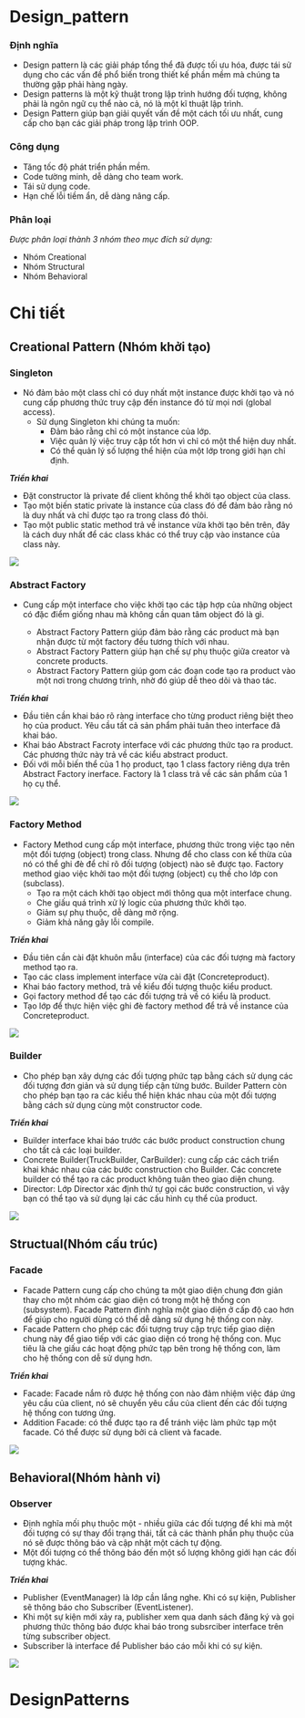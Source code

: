 # Design_pattern

### Định nghĩa

- Design pattern là các giải pháp tổng thể đã được tối ưu hóa, được tái sử dụng cho các vấn đề phổ biến trong thiết kế phần mềm mà chúng ta thường gặp phải hàng ngày.
- Design patterns là một kỹ thuật trong lập trình hướng đối tượng, không phải là ngôn ngữ cụ thể nào cả, nó là một kĩ thuật lập trình.
- Design Pattern giúp bạn giải quyết vấn đề một cách tối ưu nhất, cung cấp cho bạn các giải pháp trong lập trình OOP.
### Công dụng 
- Tăng tốc độ phát triển phần mềm.
- Code tường minh, dễ dàng cho team work.
- Tái sử dụng code.
- Hạn chế lỗi tiềm ẩn, dễ dàng nâng cấp.
### Phân loại
*Được phân loại thành 3 nhóm theo mục đích sử dụng:*

- Nhóm Creational
- Nhóm Structural
- Nhóm Behavioral
# Chi tiết
## Creational Pattern (Nhóm khởi tạo)
### Singleton
- Nó đảm bảo một class chỉ có duy nhất một instance được khởi tạo và nó cung cấp phương thức truy cập đến instance đó từ mọi nơi (global access).
  - Sử dụng Singleton khi chúng ta muốn:
    - Đảm bảo rằng chỉ có một instance của lớp.
    - Việc quản lý việc truy cập tốt hơn vì chỉ có một thể hiện duy nhất.
    - Có thể quản lý số lượng thể hiện của một lớp trong giới hạn chỉ định.
    
***Triển khai***
- Đặt constructor là private để client không thể khởi tạo object của class.
- Tạo một biến static private là instance của class đó để đảm bảo rằng nó là duy nhất và chỉ được tạo ra trong class đó thôi.
- Tạo một public static method trả về instance vừa khởi tạo bên trên, đây là cách duy nhất để các class khác có thể truy cập vào instance của class này.

![](./UML_images/singleton.png)

### Abstract Factory
- Cung cấp một interface cho việc khởi tạo các tập hợp của những object có đặc điểm giống nhau mà không cần quan tâm object đó là gì.

  - Abstract Factory Pattern giúp đảm bảo rằng các product mà bạn nhận được từ một factory đều tương thích với nhau.
  - Abstract Factory Pattern giúp hạn chế sự phụ thuộc giữa creator và concrete products.
  - Abstract Factory Pattern giúp gom các đoạn code tạo ra product vào một nơi trong chương trình, nhờ đó giúp dễ theo dõi và thao tác.



***Triển khai***
- Đầu tiên cần khai báo rõ ràng interface cho từng product riêng biệt theo họ của product.
Yêu cầu tất cả sản phẩm phải tuân theo interface đã khai báo.
- Khai báo Abstract Facroty interface với các phương thức tạo ra product. Các phương thức này trả về các kiểu 
abstract product.
- Đối với mỗi biến thể của 1 họ product, tạo 1 class factory riêng dựa trên Abstract Factory inerface. Factory 
là 1 class trả về các sản phẩm của 1 họ cụ thể. 

![](./UML_images/Abstract.png)

### Factory Method
- Factory Method cung cấp một interface, phương thức trong việc tạo nên một đối tượng (object) trong class. Nhưng để cho class con kế thừa của nó có thể ghi đè để chỉ rõ đối tượng (object) nào sẽ được tạo. Factory method giao việc khởi tao một đối tượng (object) cụ thế cho lớp con (subclass).
  - Tạo ra một cách khởi tạo object mới thông qua một interface chung.
  - Che giấu quá trình xử lý logic của phương thức khởi tạo.
  - Giảm sự phụ thuộc, dễ dàng mở rộng.
  - Giảm khả năng gây lỗi compile.

***Triển khai***
- Đầu tiên cần cài đặt khuôn mẫu (interface) của các đối tượng mà factory method tạo ra. 
- Tạo các class implement interface vừa cài đặt (Concreteproduct). 
- Khai báo factory method, trả về kiểu đối tượng thuộc kiểu product. 
- Gọi factory method để tạo các đối tượng trả về có kiểu là product. 
- Tạo lớp để thực hiện việc ghi đè factory method để trả về instance của Concreteproduct.

![](./UML_images/Factory_method.png)

### Builder 
- Cho phép bạn xây dựng các đối tượng phức tạp bằng cách sử dụng các đối tượng đơn giản và sử dụng tiếp cận từng bước. Builder Pattern còn cho phép bạn tạo ra các kiểu thể hiện khác nhau của một đối tượng bằng cách sử dụng cùng một constructor code.

***Triển khai***
- Builder interface khai báo trước các bước product construction chung cho tất cả các loại builder.
- Concrete Builder(TruckBuilder, CarBuilder): cung cấp các cách triển khai khác nhau của các bước construction cho Builder. Các concrete builder có thể tạo ra các product không tuân theo giao diện chung.
- Director: Lớp Director xác định thứ tự gọi các bước construction, vì vậy bạn có thể tạo và sử dụng lại các cấu hình cụ thể của product.

![](./UML_images/Builder.png)

## Structual(Nhóm cấu trúc)
### Facade
- Facade Pattern cung cấp cho chúng ta một giao diện chung đơn giản thay cho một nhóm các giao diện có trong một hệ thống con (subsystem). Facade Pattern định nghĩa một giao diện ở cấp độ cao hơn để giúp cho người dùng có thể dễ dàng sử dụng hệ thống con này.
- Facade Pattern cho phép các đối tượng truy cập trực tiếp giao diện chung này để giao tiếp với các giao diện có trong hệ thống con. Mục tiêu là che giấu các hoạt động phức tạp bên trong hệ thống con, làm cho hệ thống con dễ sử dụng hơn.

***Triển khai***
- Facade: Facade nắm rõ được hệ thống con nào đảm nhiệm việc đáp ứng yêu cầu của client, nó sẽ chuyển yêu cầu của client đến các đối tượng hệ thống con tương ứng.
- Addition Facade: có thể được tạo ra để tránh việc làm phức tạp một facade. Có thể được sử dụng bởi cả client và facade.

![](./UML_images/Facade.png)

## Behavioral(Nhóm hành vi)
### Observer
- Định nghĩa mối phụ thuộc một - nhiều giữa các đối tượng để khi mà một đối tượng có sự thay đổi trạng thái, tất cả các thành phần phụ thuộc của nó sẽ được thông báo và cập nhật một cách tự động.
- Một đối tượng có thể thông báo đến một số lượng không giới hạn các đối tượng khác.

***Triển khai***
- Publisher (EventManager) là lớp cần lắng nghe. Khi có sự kiện, Publisher sẽ thông báo cho Subscriber (EventListener).
- Khi một sự kiện mới xảy ra, publisher xem qua danh sách đăng ký và gọi phương thức thông báo được khai báo trong subsrciber interface trên từng subscriber object.
- Subscriber là interface để Publisher báo cáo mỗi khi có sự kiện.

![](./UML_images/Observer.png)
# DesignPatterns
